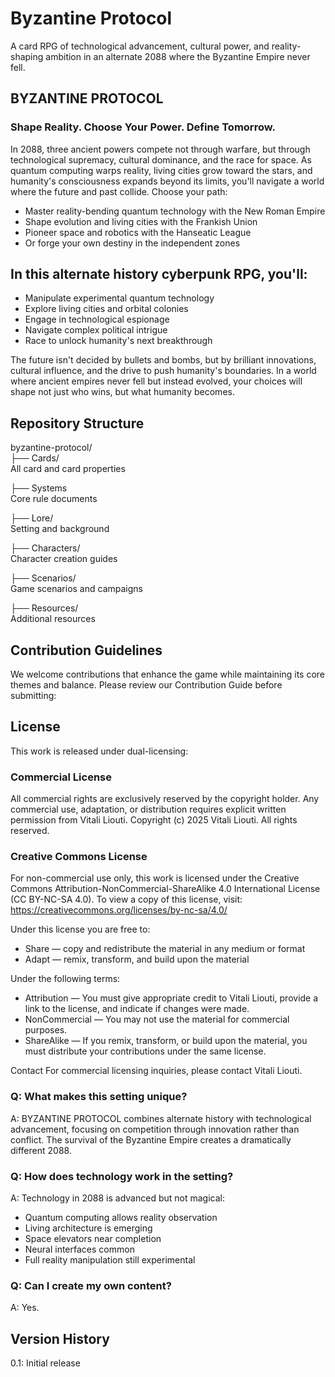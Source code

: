 # Byzantine Protocol
A card RPG of technological advancement, cultural power, and reality-shaping ambition in an alternate 2088 where the Byzantine Empire never fell.

## BYZANTINE PROTOCOL
### Shape Reality. Choose Your Power. Define Tomorrow.

In 2088, three ancient powers compete not through warfare, but through technological supremacy, cultural dominance, and the race for space. As quantum computing warps reality, living cities grow toward the stars, and humanity's consciousness expands beyond its limits, you'll navigate a world where the future and past collide.
Choose your path:

- Master reality-bending quantum technology with the New Roman Empire
- Shape evolution and living cities with the Frankish Union
- Pioneer space and robotics with the Hanseatic League
- Or forge your own destiny in the independent zones

## In this alternate history cyberpunk RPG, you'll:

- Manipulate experimental quantum technology
- Explore living cities and orbital colonies
- Engage in technological espionage
- Navigate complex political intrigue
- Race to unlock humanity's next breakthrough

The future isn't decided by bullets and bombs, but by brilliant innovations, cultural influence, and the drive to push humanity's boundaries. In a world where ancient empires never fell but instead evolved, your choices will shape not just who wins, but what humanity becomes.

## Repository Structure
byzantine-protocol/  
├── Cards/  
All card and card properties

├── Systems  
Core rule documents

├── Lore/  
Setting and background

├── Characters/  
Character creation guides

├── Scenarios/  
Game scenarios and campaigns

├── Resources/  
Additional resources

## Contribution Guidelines
We welcome contributions that enhance the game while maintaining its core themes and balance. Please review our Contribution Guide before submitting:

## License
This work is released under dual-licensing:

### Commercial License
All commercial rights are exclusively reserved by the copyright holder. Any commercial use, adaptation, or distribution requires explicit written permission from Vitali Liouti.
Copyright (c) 2025 Vitali Liouti. All rights reserved.

### Creative Commons License
For non-commercial use only, this work is licensed under the Creative Commons Attribution-NonCommercial-ShareAlike 4.0 International License (CC BY-NC-SA 4.0). To view a copy of this license, visit: https://creativecommons.org/licenses/by-nc-sa/4.0/

Under this license you are free to:

* Share — copy and redistribute the material in any medium or format
* Adapt — remix, transform, and build upon the material

Under the following terms:

* Attribution — You must give appropriate credit to Vitali Liouti, provide a link to the license, and indicate if changes were made.
* NonCommercial — You may not use the material for commercial purposes.
* ShareAlike — If you remix, transform, or build upon the material, you must distribute your contributions under the same license.

Contact
For commercial licensing inquiries, please contact Vitali Liouti.

### Q: What makes this setting unique?
A: BYZANTINE PROTOCOL combines alternate history with technological advancement, focusing on competition through innovation rather than conflict. The survival of the Byzantine Empire creates a dramatically different 2088.

### Q: How does technology work in the setting?
A: Technology in 2088 is advanced but not magical:

- Quantum computing allows reality observation
- Living architecture is emerging
- Space elevators near completion
- Neural interfaces common
- Full reality manipulation still experimental

### Q: Can I create my own content?
A: Yes.

## Version History
0.1: Initial release
